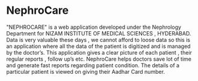# NephroCare
"NEPHROCARE" is a web application developed under the Nephrology Department for NIZAM INSTITUTE OF MEDICAL SCIENCES , HYDERABAD. Data is very valuable these days , we cannot afford to loose data so this is an application where all the data of the patient is digitized and is managed by the doctor’s. This application gives a clear picture of each patient , their regular reports , follow up’s etc. NephroCare helps doctors save lot of time and generate fast reports regarding patient condition. The details of a particular patient is viewed on giving their Aadhar Card number.
